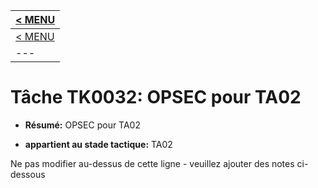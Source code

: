 |[< MENU](../../README.md)|
|---|
|[< MENU](../README.md)|
|---|
# Tâche TK0032: OPSEC pour TA02

* **Résumé:** OPSEC pour TA02

* **appartient au stade tactique:** TA02

Ne pas modifier au-dessus de cette ligne - veuillez ajouter des notes ci-dessous